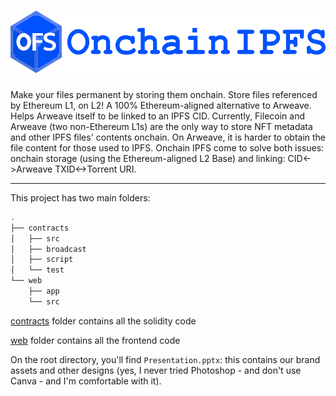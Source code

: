 # <img height="100px" src="./web/public/logotype.svg"/>

Make your files permanent by storing them onchain. Store files referenced by Ethereum L1, on L2! A 100% Ethereum-aligned alternative to Arweave. Helps Arweave itself to be linked to an IPFS CID. Currently, Filecoin and Arweave (two non-Ethereum L1s) are the only way to store NFT metadata and other IPFS files' contents onchain. On Arweave, it is harder to obtain the file content for those used to IPFS. Onchain IPFS come to solve both issues: onchain storage (using the Ethereum-aligned L2 Base) and linking: CID<->Arweave TXID<->Torrent URI.

----

This project has two main folders:

```bash
.
├── contracts
│   ├── src
│   ├── broadcast
│   ├── script
│   └── test
└── web
    ├── app
    └── src
```

[contracts](/contracts/README.md) folder contains all the solidity code

[web](/web/README.md) folder contains all the frontend code

On the root directory, you'll find `Presentation.pptx`: this contains our brand assets and other designs (yes, I never tried Photoshop - and don't use Canva - and I'm comfortable with it).
